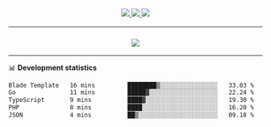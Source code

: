 <h3 align="center">
  <a href="https://github.com/hwalker928">
      <img src="https://img.shields.io/github/followers/hwalker928?label=Followers&style=for-the-badge&color=lightblue">
  </a>
  <a href="https://harryw.link/discord" alt="Discord">
      <img src="https://img.shields.io/discord/738451951758606336?label=discord&style=for-the-badge&color=lightblue"/>
  </a>
  <a href="https://harryw.link/sparked" alt="Sparked Host">
      <img src="https://img.shields.io/static/v1?label=Sponsor&message=Sparked%20Host&color=yellow&style=for-the-badge"/>
  </a>
</h3>

<hr>


<h3 align="center">
  <a href="https://github.com/hwalker928">
      <img src="https://github-profile-trophy.vercel.app/?username=hwalker928&no-bg=true&no-frame=true">
  </a>
</h3>


<hr>

📊 **Development statistics**

<!--START_SECTION:waka-->

```txt
Blade Template   16 mins         ████████▒░░░░░░░░░░░░░░░░   33.03 %
Go               11 mins         █████▓░░░░░░░░░░░░░░░░░░░   22.24 %
TypeScript       9 mins          ████▓░░░░░░░░░░░░░░░░░░░░   19.30 %
PHP              8 mins          ████░░░░░░░░░░░░░░░░░░░░░   16.20 %
JSON             4 mins          ██▒░░░░░░░░░░░░░░░░░░░░░░   09.18 %
```

<!--END_SECTION:waka-->
